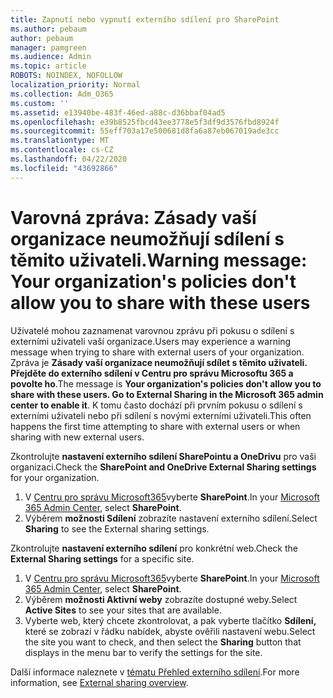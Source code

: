 ```yaml
---
title: Zapnutí nebo vypnutí externího sdílení pro SharePoint
ms.author: pebaum
author: pebaum
manager: pamgreen
ms.audience: Admin
ms.topic: article
ROBOTS: NOINDEX, NOFOLLOW
localization_priority: Normal
ms.collection: Adm_O365
ms.custom: ''
ms.assetid: e13940be-483f-46ed-a88c-d36bbaf04ad5
ms.openlocfilehash: e39b8525fbcd43ee3778e5f3df9d3576fbd8924f
ms.sourcegitcommit: 55eff703a17e500681d8fa6a87eb067019ade3cc
ms.translationtype: MT
ms.contentlocale: cs-CZ
ms.lasthandoff: 04/22/2020
ms.locfileid: "43692866"
---
```

# <a name="warning-message-your-organizations-policies-dont-allow-you-to-share-with-these-users"></a><span data-ttu-id="b3156-102">Varovná zpráva: Zásady vaší organizace neumožňují sdílení s těmito uživateli.</span><span class="sxs-lookup"><span data-stu-id="b3156-102">Warning message: Your organization's policies don't allow you to share with these users</span></span>

<span data-ttu-id="b3156-103">Uživatelé mohou zaznamenat varovnou zprávu při pokusu o sdílení s externími uživateli vaší organizace.</span><span class="sxs-lookup"><span data-stu-id="b3156-103">Users may experience a warning message when trying to share with external users of your organization.</span></span> <span data-ttu-id="b3156-104">Zpráva je **Zásady vaší organizace neumožňují sdílet s těmito uživateli. Přejděte do externího sdílení v Centru pro správu Microsoftu 365 a povolte ho**.</span><span class="sxs-lookup"><span data-stu-id="b3156-104">The message is **Your organization's policies don't allow you to share with these users. Go to External Sharing in the Microsoft 365 admin center to enable it**.</span></span> <span data-ttu-id="b3156-105">K tomu často dochází při prvním pokusu o sdílení s externími uživateli nebo při sdílení s novými externími uživateli.</span><span class="sxs-lookup"><span data-stu-id="b3156-105">This often happens the first time attempting to share with external users or when sharing with new external users.</span></span>

<span data-ttu-id="b3156-106">Zkontrolujte **nastavení externího sdílení SharePointu a OneDrivu** pro vaši organizaci.</span><span class="sxs-lookup"><span data-stu-id="b3156-106">Check the **SharePoint and OneDrive External Sharing settings** for your organization.</span></span>

1. <span data-ttu-id="b3156-107">V [Centru pro správu Microsoft365](https://admin.microsoft.com/AdminPortal/Home#/homepage">https://admin.microsoft.com/)vyberte **SharePoint**.</span><span class="sxs-lookup"><span data-stu-id="b3156-107">In your [Microsoft 365 Admin Center](https://admin.microsoft.com/AdminPortal/Home#/homepage">https://admin.microsoft.com/), select **SharePoint**.</span></span>
3. <span data-ttu-id="b3156-108">Výběrem **možnosti Sdílení** zobrazíte nastavení externího sdílení.</span><span class="sxs-lookup"><span data-stu-id="b3156-108">Select **Sharing** to see the External sharing settings.</span></span>

<span data-ttu-id="b3156-109">Zkontrolujte **nastavení externího sdílení** pro konkrétní web.</span><span class="sxs-lookup"><span data-stu-id="b3156-109">Check the **External Sharing settings** for a specific site.</span></span>

1. <span data-ttu-id="b3156-110">V [Centru pro správu Microsoft365](https://admin.microsoft.com/AdminPortal/Home#/homepage">https://admin.microsoft.com/)vyberte **SharePoint**.</span><span class="sxs-lookup"><span data-stu-id="b3156-110">In your [Microsoft 365 Admin Center](https://admin.microsoft.com/AdminPortal/Home#/homepage">https://admin.microsoft.com/), select **SharePoint**.</span></span>
2. <span data-ttu-id="b3156-111">Výběrem **možnosti Aktivní weby** zobrazíte dostupné weby.</span><span class="sxs-lookup"><span data-stu-id="b3156-111">Select **Active Sites** to see your sites that are available.</span></span>
3. <span data-ttu-id="b3156-112">Vyberte web, který chcete zkontrolovat, a pak vyberte tlačítko **Sdílení,** které se zobrazí v řádku nabídek, abyste ověřili nastavení webu.</span><span class="sxs-lookup"><span data-stu-id="b3156-112">Select the site you want to check, and then select the **Sharing** button that displays in the menu bar to verify the settings for the site.</span></span>

<span data-ttu-id="b3156-113">Další informace naleznete v [tématu Přehled externího sdílení](https://docs.microsoft.com/sharepoint/external-sharing-overview).</span><span class="sxs-lookup"><span data-stu-id="b3156-113">For more information, see [External sharing overview](https://docs.microsoft.com/sharepoint/external-sharing-overview).</span></span>